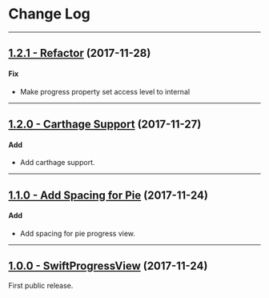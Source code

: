 # Change Log

-----

## [1.2.1 - Refactor](https://github.com/derekcoder/SwiftProgressView/releases/tag/1.2.1) (2017-11-28)

#### Fix
* Make progress property set access level to internal

-----
## [1.2.0 - Carthage Support](https://github.com/derekcoder/SwiftProgressView/releases/tag/1.2.0) (2017-11-27)

#### Add
* Add carthage support.

-----

## [1.1.0 - Add Spacing for Pie](https://github.com/derekcoder/SwiftProgressView/releases/tag/1.1.0) (2017-11-24)

#### Add
* Add spacing for pie progress view.

---

## [1.0.0 - SwiftProgressView](https://github.com/derekcoder/SwiftProgressView/releases/tag/1.0.0) (2017-11-24)

First public release.


